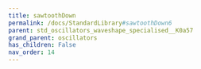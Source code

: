 ```yaml
---
title: sawtoothDown
permalink: /docs/StandardLibrary#sawtoothDown6
parent: std_oscillators_waveshape_specialised__K0a57
grand_parent: oscillators
has_children: False
nav_order: 14
---
```

